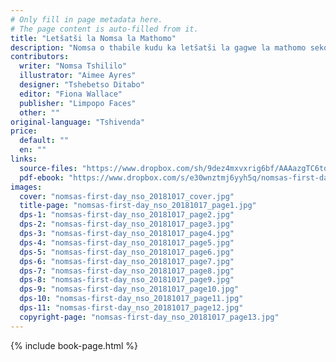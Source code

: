 ```yaml
---
# Only fill in page metadata here.
# The page content is auto-filled from it.
title: "Letšatši la Nomsa la Mathomo"
description: "Nomsa o thabile kudu ka letšatši la gagwe la mathomo sekolong. Fela o ithuta thuto ya mathomo ka mokgwa wa go se tlwaelege ge a kopana le Norman."
contributors:
  writer: "Nomsa Tshililo"
  illustrator: "Aimee Ayres"
  designer: "Tshebetso Ditabo"
  editor: "Fiona Wallace"
  publisher: "Limpopo Faces"
  other: ""
original-language: "Tshivenda"
price:
  default: ""
  en: ""
links:
  source-files: "https://www.dropbox.com/sh/9dez4mxvxrig6bf/AAAazgTC6td7nH27TsaZh81La?dl=0"
  pdf-ebook: "https://www.dropbox.com/s/e30wnztmj6yyh5q/nomsas-first-day_nso_20181017.pdf?dl=0"
images:
  cover: "nomsas-first-day_nso_20181017_cover.jpg"
  title-page: "nomsas-first-day_nso_20181017_page1.jpg"
  dps-1: "nomsas-first-day_nso_20181017_page2.jpg"
  dps-2: "nomsas-first-day_nso_20181017_page3.jpg"
  dps-3: "nomsas-first-day_nso_20181017_page4.jpg"
  dps-4: "nomsas-first-day_nso_20181017_page5.jpg"
  dps-5: "nomsas-first-day_nso_20181017_page6.jpg"
  dps-6: "nomsas-first-day_nso_20181017_page7.jpg"
  dps-7: "nomsas-first-day_nso_20181017_page8.jpg"
  dps-8: "nomsas-first-day_nso_20181017_page9.jpg"
  dps-9: "nomsas-first-day_nso_20181017_page10.jpg"
  dps-10: "nomsas-first-day_nso_20181017_page11.jpg"
  dps-11: "nomsas-first-day_nso_20181017_page12.jpg"
  copyright-page: "nomsas-first-day_nso_20181017_page13.jpg"
---
```


{% include book-page.html %}





